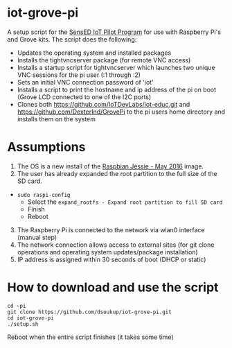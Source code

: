 # iot-grove-pi

A setup script for the [SensED IoT Pilot Program](http://thinkbigpartners.com/sensed-iot-pilot/) for use with Raspberry Pi's and Grove kits.  The script does the following:
* Updates the operating system and installed packages
* Installs the tightvncserver package (for remote VNC access)
* Installs a startup script for tightvncserver which launches two unique VNC sessions for the pi user (:1 through :2)
* Sets an initial VNC connection password of 'iot'
* Installs a script to print the hostname and ip address of the pi on boot (Grove LCD connected to one of the I2C ports)
* Clones both https://github.com/IoTDevLabs/iot-educ.git and https://github.com/DexterInd/GrovePi to the pi users home directory and installs them on the system

# Assumptions
1. The OS is a new install of the [Raspbian Jessie - May 2016](https://www.raspberrypi.org/downloads/raspbian/) image.
2. The user has already expanded the root partition to the full size of the SD card.
  * `sudo raspi-config`
    * Select the `expand_rootfs - Expand root partition to fill SD card`
    * Finish
    * Reboot
3. The Raspberry Pi is connected to the network via wlan0 interface (manual step)
4. The network connection allows access to external sites (for git clone operations and operating system updates/package installation)
5. IP address is assigned within 30 seconds of boot (DHCP or static)

# How to download and use the script
```
cd ~pi
git clone https://github.com/dsoukup/iot-grove-pi.git
cd iot-grove-pi
./setup.sh
```
 
Reboot when the entire script finishes (it takes some time) 
